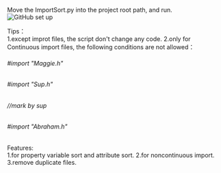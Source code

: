 Move the ImportSort.py into the project root path, and run.       
![GitHub set up](http://www.iamsup.cn/wp-content/uploads/2016/11/1.jpg)

Tips：     
1.except improt files, the script don't change any code.
2.only for Continuous import files, the following conditions are not allowed：

###### \#import "Maggie.h"
###### \#import "Sup.h"
###### //mark by sup
###### \#import "Abraham.h"

Features:      
1.for property variable sort and attribute sort. 
2.for noncontinuous import.
3.remove duplicate files.


